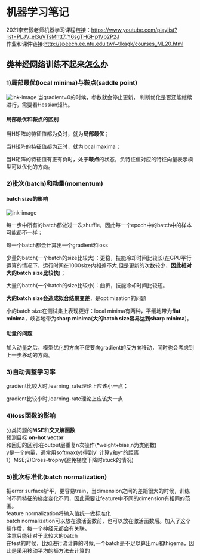 # 机器学习笔记
2021李宏毅老师机器学习课程链接：https://www.youtube.com/playlist?list=PLJV_el3uVTsMhtt7_Y6sgTHGHp1Vb2P2J  
作业和课件链接:http://speech.ee.ntu.edu.tw/~tlkagk/courses_ML20.html
## 类神经网络训练不起来怎么办
### 1)局部最优(local minima)与鞍点(saddle point)
![ink-image](https://user-images.githubusercontent.com/56083834/142728141-8373f352-d983-4054-88ad-e29a03097273.png)
当gradient=0的时候，参数就会停止更新，
判断优化是否还能继续进行，需要看Hessian矩阵。
#### 局部最优和鞍点的区别
当H矩阵的特征值都为**负**时，就为**局部最优**；  

当H矩阵的特征值都为正时，就为local maxima；  

当H矩阵的特征值有正有负时，处于**鞍点**的状态，负特征值对应的特征向量表示模型可以优化的方向。  

### 2)批次(batch)和动量(momentum)
#### batch size的影响
![ink-image](https://user-images.githubusercontent.com/56083834/142729524-8dafb17d-f12f-4026-80a7-ab9b825e6380.png)

每一步中所有的batch都做过一次shuffle，因此每一个epoch中的batch中的样本可能都不一样；  

每一个batch都会计算出一个gradient和loss  

少量的batch(一个batch的size比较大)：更稳，技能冷却时间比较长(在GPU平行运算的情况下，运行时间在1000size内相差不大,但是更新的次数较少，**因此相对大的batch size比较快**)；  

大量的batch(一个batch的size比较小)：曲折，技能冷却时间比较短。  

**大的batch size会造成拟合结果变差**，是optimization的问题  

小的batch size在测试集上表现更好：local minima有两种，平缓地带为**flat minima**，峡谷地带为**sharp minima**(**大的batch size容易达到sharp minima**)。  

#### 动量的问题
加入动量之后，模型优化的方向不仅要向gradient的反方向移动，同时也会考虑到上一步移动的方向。

### 3)自动调整学习率
gradient比较大时,learning_rate理论上应该小一点；  

gradient比较小时,learning-rate理论上应该大一点

### 4)loss函数的影响
分类问题的**MSE**和**交叉熵函数**  
预测目标 **on-hot vector**  
和回归的区别:在output层重复n次操作(*weight+bias,n为类别数)  
y是一个向量，通常用softmax(y)得到y'
计算y和y^的距离  
1）MSE;2)Cross-trophy(避免梯度下降时stuck的情况)

### 5)批次标准化(batch normalization)
把error surface铲平，更容易train，当dimension之间的差距很大的时候，训练时不同特征的梯度变化不同，因此需要让feature中不同的dimension有相同的范围。  
feature normalization将输入值统一做标准化  
batch normalization可以放在激活函数前，也可以放在激活函数后。加入了这个操作后，每一个神经元都会有关联。  
注意只能针对于比较大的batch  
在test的时候，比如进行流计算的时候,一个batch是不足以算出mu和thigema，因此是采用移动平均的额方法去计算的  


